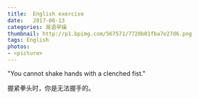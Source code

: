 ```yaml
---
title:  English exercise
date:   2017-06-13
categories: 英语早操
thumbnail: http://p1.bpimg.com/567571/7720b01fba7e27d6.png
tags: English
photos:
- <picture>
---
```


"You cannot shake hands with a clenched fist."
<p>握紧拳头时，你是无法握手的。</p>
